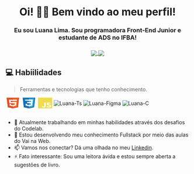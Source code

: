 ﻿<h1 align="center">
  Oi! 👋🏾 Bem vindo ao meu perfil!
</h1>

<h3 align="center">
  Eu sou Luana Lima. Sou programadora Front-End Junior e estudante de ADS no IFBA!
</h3>

###

<section align="center">
  <a href="https://github.com/anuraghazra/github-readme-stats">
    <img height=250px align="center" src=https://github-readme-stats.vercel.app/api/top-langs/?username=luad3cristal&layout=donut&locale=pt-br&theme=radical&bg_color=00000000" />
  </a>
  
  <a href="https://github.com/anuraghazra/github-readme-stats">
    <img height=270px align="center" src="https://github-readme-stats.vercel.app/api?username=luad3cristal&hide=contribs&show_icons=true&theme=radical&bg_color=00000000&locale=pt-br&card_width=460" />

  </a>
</section>

<h2 align="left">💻 Habiilidades</h2>

> Ferramentas e tecnologias que tenho conhecimento.

<div style="display: inline_block">
  <img align="center" alt="Luana-HTML" height="30" width="40" src="https://raw.githubusercontent.com/devicons/devicon/master/icons/html5/html5-original.svg">
  <img align="center" alt="Luana-CSS" height="30" width="40" src="https://raw.githubusercontent.com/devicons/devicon/master/icons/css3/css3-original.svg">
  <img align="center" alt="Luana-Js" height="30" width="40" src="https://raw.githubusercontent.com/devicons/devicon/master/icons/javascript/javascript-plain.svg">
  <img align="center" alt="Luana-Ts" height="30" width="40" src="https://cdn.jsdelivr.net/gh/devicons/devicon/icons/sass/sass-original.svg">
  <img align="center" alt="Luana-Figma" height="30" width="40" src="https://cdn.jsdelivr.net/gh/devicons/devicon/icons/figma/figma-original.svg">
  <img align="center" alt="Luana-C" height="30" width="40" src="https://cdn.jsdelivr.net/gh/devicons/devicon@latest/icons/c/c-original.svg">
</div>

##

<section>
  
- 🔭 Atualmente trabalhando em minhas habilidades através dos desafios do Codelab.
- 🌱 Estou desenvolvendo meu conhecimento Fullstack por meio das aulas do Vai na Web.
- 📫 Vamos nos conectar? Dá uma olhada no meu  <a href="https://www.linkedin.com/in/luad3cristal/" target="_blank">Linkedin</a>.
- ⚡ Fato interessante: Sou uma leitora ávida e estou sempre aberta a sugestões de livro.
</section>
